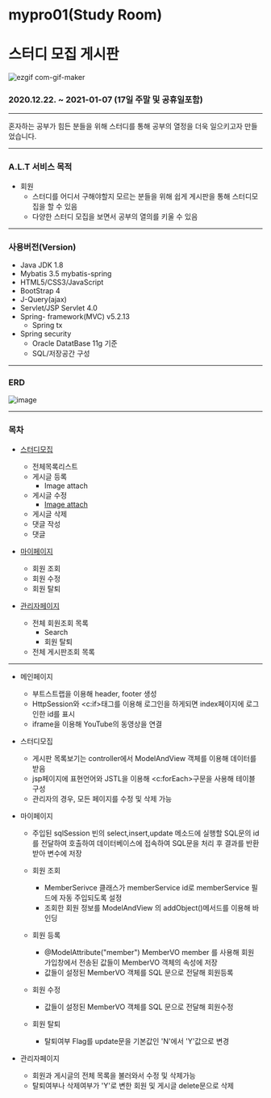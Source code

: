 # mypro01(Study Room)
# 스터디 모집 게시판 

![ezgif com-gif-maker](https://user-images.githubusercontent.com/69239555/114146254-50fc1d80-9952-11eb-90c6-6153751c44df.gif)


### 2020.12.22. ~ 2021-01-07 (17일 주말 및 공휴일포함)
***

혼자하는 공부가 힘든 분들을 위해 스터디를 통해 공부의 열정을 더욱 일으키고자 만들었습니다.

***
### A.L.T 서비스 목적
- 회원
    - 스터디를 어디서 구해야할지 모르는 분들을 위해 쉽게 게시판을 통해 스터디모집을 할 수 있음
    - 다양한 스터디 모집을 보면서 공부의 열의를 키울 수 있음

***
### 사용버전(Version)

+ Java JDK 1.8
+ Mybatis 3.5 mybatis-spring
+ HTML5/CSS3/JavaScript
+ BootStrap 4
+ J-Query(ajax)
+ Servlet/JSP Servlet 4.0
+ Spring- framework(MVC)  v5.2.13
   + Spring tx
+ Spring security
   + Oracle DatatBase 11g 기준
   + SQL/저장공간 구성

***
### ERD
![image](https://user-images.githubusercontent.com/69239555/114142788-522b4b80-994e-11eb-99fb-b2084c23951c.png)

***
### 목차
+ [스터디모집](https://github.com/twinklecherry/mypro01/blob/main/src/main/java/com/spring5/mypro01/board/controller/BoardControllerImpl.java)
  + 전체목록리스트
  + 게시글 등록
       + Image attach
  + 게시글 수정
       + [Image attach](https://github.com/twinklecherry/mypro01/blob/main/src/main/java/com/spring5/mypro01/common/FileDownloadController.java)
  + 게시글 삭제
  + 댓글 작성
  + 댓글 

+ [마이페이지](https://github.com/twinklecherry/mypro01/blob/main/src/main/java/com/spring5/mypro01/member/controller/MemberControllerImpl.java)
  + 회원 조회
  + 회원 수정
  + 회원 탈퇴

+ [관리자페이지](https://github.com/twinklecherry/mypro01/blob/main/src/main/java/com/spring5/mypro01/member/controller/MemberControllerImpl.java)
  + 전체 회원조회 목록
      + Search
      + 회원 탈퇴
  + 전체 게시판조회 목록

***

* 메인페이지
    - 부트스트랩을 이용해 header, footer 생성
    - HttpSession와 <c:if>태그를 이용해 로그인을 하게되면 index페이지에 로그인한 id를 표시
    - iframe을 이용해 YouTube의 동영상을 연결

* 스터디모집
     - 게시판 목록보기는 controller에서 ModelAndView 객체를 이용해 데이터를 받음
     - jsp페이지에 표현언어와 JSTL을 이용해 <c:forEach>구문을 사용해 테이블 구성
     - 관리자의 경우, 모든 페이지를 수정 및 삭제 가능

* 마이페이지
    - 주입된 sqlSession 빈의 select,insert,update 메소드에 실행할 SQL문의 id를 전달하여 호출하여 데이터베이스에 접속하여 SQL문을 처리 후 결과를 반환받아 변수에 저장
    - 회원 조회
        + MemberSerivce 클래스가 memberService id로 memberService 필드에 자동 주입되도록 설정
        + 조회한 회원 정보를 ModelAndView 의 addObject()메서드를 이용해 바인딩
	
    - 회원 등록
        + @ModelAttribute("member") MemberVO member 를 사용해 회원 가입창에서 전송된 값들이 MemberVO 객체의 속성에 저장
        + 값들이 설정된 MemberVO 객체를 SQL 문으로 전달해 회원등록

    - 회원 수정
         + 값들이 설정된 MemberVO 객체를 SQL 문으로 전달해 회원수정

    - 회원 탈퇴
        + 탈퇴여부 Flag를 update문을 기본값인 'N'에서 'Y'값으로 변경 

* 관리자페이지
     - 회원과 게시글의 전체 목록을 불러와서 수정 및 삭제가능
     - 탈퇴여부나 삭제여부가 'Y'로 변한 회원 및 게시글 delete문으로 삭제
